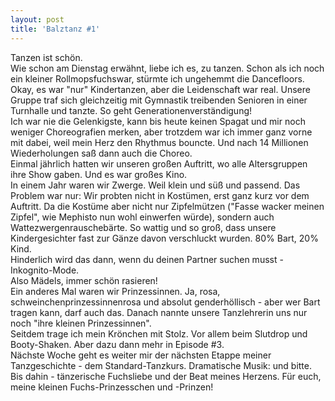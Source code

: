```yaml
---
layout: post
title: 'Balztanz #1'
---
```


Tanzen ist schön.  
Wie schon am Dienstag erwähnt, liebe ich es, zu tanzen. Schon als ich noch ein kleiner Rollmopsfuchswar, stürmte ich ungehemmt die Dancefloors. Okay, es war "nur" Kindertanzen, aber die Leidenschaft war real. Unsere Gruppe traf sich gleichzeitig mit Gymnastik treibenden Senioren in einer Turnhalle und tanzte. So geht Generationenverständigung!  
Ich war nie die Gelenkigste, kann bis heute keinen Spagat und mir noch weniger Choreografien merken, aber trotzdem war ich immer ganz vorne mit dabei, weil mein Herz den Rhythmus bouncte. Und nach 14 Millionen Wiederholungen saß dann auch die Choreo.  
Einmal jährlich hatten wir unseren großen Auftritt, wo alle Altersgruppen ihre Show gaben. Und es war großes Kino.  
In einem Jahr waren wir Zwerge. Weil klein und süß und passend. Das Problem war nur: Wir probten nicht in Kostümen, erst ganz kurz vor dem Auftritt. Da die Kostüme aber nicht nur Zipfelmützen ("Fasse wacker meinen Zipfel", wie Mephisto nun wohl einwerfen würde), sondern auch Wattezwergenrauschebärte. So wattig und so groß, dass unsere Kindergesichter fast zur Gänze davon verschluckt wurden. 80% Bart, 20% Kind.  
Hinderlich wird das dann, wenn du deinen Partner suchen musst - Inkognito-Mode.  
Also Mädels, immer schön rasieren!  
Ein anderes Mal waren wir Prinzessinnen. Ja, rosa, schweinchenprinzessinnenrosa und absolut genderhöllisch - aber wer Bart tragen kann, darf auch das. Danach nannte unsere Tanzlehrerin uns nur noch "ihre kleinen Prinzessinnen".  
Seitdem trage ich mein Krönchen mit Stolz. Vor allem beim Slutdrop und Booty-Shaken. Aber dazu dann mehr in Episode #3.  
Nächste Woche geht es weiter mir der nächsten Etappe meiner Tanzgeschichte - dem Standard-Tanzkurs. Dramatische Musik: und bitte.  
Bis dahin - tänzerische Fuchsliebe und der Beat meines Herzens. Für euch, meine kleinen Fuchs-Prinzesschen und -Prinzen!